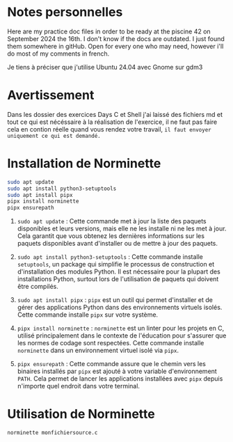 # Notes personnelles

Here are my practice doc files in order to be ready at the piscine 42 on September 2024 the 16th.
I don't know if the docs are outdated. I just found them somewhere in gitHub.
Open for every one who may need, however i'll do most of my comments in french.

Je tiens à préciser que j'utilise Ubuntu 24.04 avec Gnome sur gdm3


# Avertissement

Dans les dossier des exercices Days C et Shell j'ai laissé des fichiers md et tout ce qui est nécéssaire à la réalisation de l'exercice, il ne faut pas faire cela en contion réelle quand vous rendez votre travail, `il faut envoyer uniquement ce qui est demandé.`

# Installation de Norminette

```bash
sudo apt update
sudo apt install python3-setuptools
sudo apt install pipx
pipx install norminette
pipx ensurepath
```

1. `sudo apt update` : Cette commande met à jour la liste des paquets disponibles et leurs versions, mais elle ne les installe ni ne les met à jour. Cela garantit que vous obtenez les dernières informations sur les paquets disponibles avant d'installer ou de mettre à jour des paquets.

2. `sudo apt install python3-setuptools` : Cette commande installe `setuptools`, un package qui simplifie le processus de construction et d'installation des modules Python. Il est nécessaire pour la plupart des installations Python, surtout lors de l'utilisation de paquets qui doivent être compilés.

3. `sudo apt install pipx` : `pipx` est un outil qui permet d'installer et de gérer des applications Python dans des environnements virtuels isolés. Cette commande installe `pipx` sur votre système.

4. `pipx install norminette` : `norminette` est un linter pour les projets en C, utilisé principalement dans le contexte de l'éducation pour s'assurer que les normes de codage sont respectées. Cette commande installe `norminette` dans un environnement virtuel isolé via `pipx`.

5. `pipx ensurepath` : Cette commande assure que le chemin vers les binaires installés par `pipx` est ajouté à votre variable d'environnement `PATH`. Cela permet de lancer les applications installées avec `pipx` depuis n'importe quel endroit dans votre terminal.


# Utilisation de Norminette
```bash
norminette monfichiersource.c
```
